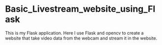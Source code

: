# Basic_Livestream_website_using_Flask
This is my Flask application. Here I use Flask and opencv to create a website that take video data from the webcam and stream it in the website.

